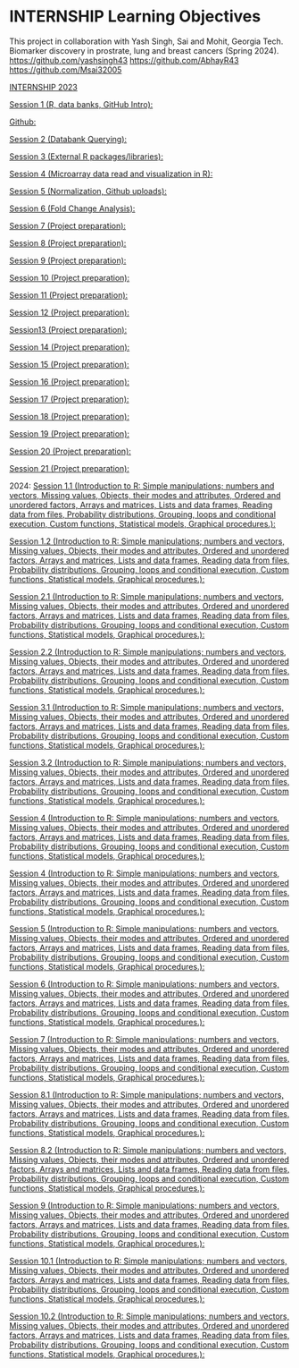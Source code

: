 # INTERNSHIP Learning Objectives 
This project in collaboration with Yash Singh, Sai and Mohit, Georgia Tech. Biomarker discovery in prostrate, lung and breast cancers (Spring 2024).
https://github.com/yashsingh43
https://github.com/AbhayR43
https://github.com/Msai32005
 
[INTERNSHIP 2023](https://pawar1550.wixsite.com/claflin-courses/copy-of-csci-hnth-391-2)

[Session 1 (R, data banks, GitHub Intro):](https://youtu.be/3ReIQmFWxas)

[Github:](https://github.com/spawar2/INTERNSHIP)

[Session 2 (Databank Querying):](https://youtu.be/tRb-_1aA57U)

[Session 3 (External R packages/libraries):](https://youtu.be/TJpo9apXo8k)

[Session 4 (Microarray data read and visualization in R):](https://youtu.be/OhXCJ_eU99Q)

[Session 5 (Normalization, Github uploads):](https://youtu.be/DKNva3GCWQ0)

[Session 6 (Fold Change Analysis):](https://youtu.be/QF_X2PqDO1k)

[Session 7 (Project preparation):](https://youtu.be/3f5wU8niK5c)

[Session 8 (Project preparation):](https://youtu.be/9whLbYgicsw)

[Session 9 (Project preparation):](https://youtu.be/viKm2czflmY)

[Session 10 (Project preparation):](https://youtu.be/NaZl5zwMroc)

[Session 11  (Project preparation):](https://youtu.be/fBWLUOIJnow)

[Session 12 (Project preparation):](https://youtu.be/svZcYXwA8cU)

[Session13 (Project preparation):](https://youtu.be/yqmtLN5yqhw)

[Session 14 (Project preparation):](https://youtu.be/BF_8YEhcZMI)

[Session 15 (Project preparation):](https://youtu.be/5aLXmYRrf5E)

[Session 16 (Project preparation):](https://youtu.be/acHnwp4fqZs)

[Session 17 (Project preparation):](https://youtu.be/eayldhE1jRw)

[Session 18 (Project preparation):](https://youtu.be/AdiMhOXXSHw)

[Session 19 (Project preparation):](https://youtu.be/FKp9a0YSUyw)

[Session 20 (Project preparation):](https://youtu.be/pqSZEnwYLrw)

[Session 21 (Project preparation):](https://youtu.be/vyLSq2q6oi8)

2024:
[Session 1.1 (Introduction to R: Simple manipulations; numbers and vectors, Missing values, Objects, their modes and attributes, Ordered and unordered factors, Arrays and matrices, Lists and data frames, Reading data from files, Probability distributions, Grouping, loops and conditional execution, Custom functions, Statistical models, Graphical procedures.):](https://youtu.be/M4YK6UbJR10)

[Session 1.2 (Introduction to R: Simple manipulations; numbers and vectors, Missing values, Objects, their modes and attributes, Ordered and unordered factors, Arrays and matrices, Lists and data frames, Reading data from files, Probability distributions, Grouping, loops and conditional execution, Custom functions, Statistical models, Graphical procedures.):](https://youtu.be/T6wQL4h5eEs)

[Session 2.1 (Introduction to R: Simple manipulations; numbers and vectors, Missing values, Objects, their modes and attributes, Ordered and unordered factors, Arrays and matrices, Lists and data frames, Reading data from files, Probability distributions, Grouping, loops and conditional execution, Custom functions, Statistical models, Graphical procedures.):](https://youtu.be/riK08jGANk4)

[Session 2.2 (Introduction to R: Simple manipulations; numbers and vectors, Missing values, Objects, their modes and attributes, Ordered and unordered factors, Arrays and matrices, Lists and data frames, Reading data from files, Probability distributions, Grouping, loops and conditional execution, Custom functions, Statistical models, Graphical procedures.):](https://youtu.be/8H9t8y1gBBs)

[Session 3.1 (Introduction to R: Simple manipulations; numbers and vectors, Missing values, Objects, their modes and attributes, Ordered and unordered factors, Arrays and matrices, Lists and data frames, Reading data from files, Probability distributions, Grouping, loops and conditional execution, Custom functions, Statistical models, Graphical procedures.):](https://youtu.be/pBh-nsV1-_g)

[Session 3.2 (Introduction to R: Simple manipulations; numbers and vectors, Missing values, Objects, their modes and attributes, Ordered and unordered factors, Arrays and matrices, Lists and data frames, Reading data from files, Probability distributions, Grouping, loops and conditional execution, Custom functions, Statistical models, Graphical procedures.):](https://youtu.be/NybXXfLb20g)

[Session 4 (Introduction to R: Simple manipulations; numbers and vectors, Missing values, Objects, their modes and attributes, Ordered and unordered factors, Arrays and matrices, Lists and data frames, Reading data from files, Probability distributions, Grouping, loops and conditional execution, Custom functions, Statistical models, Graphical procedures.):](https://youtu.be/NybXXfLb20g)

[Session 4 (Introduction to R: Simple manipulations; numbers and vectors, Missing values, Objects, their modes and attributes, Ordered and unordered factors, Arrays and matrices, Lists and data frames, Reading data from files, Probability distributions, Grouping, loops and conditional execution, Custom functions, Statistical models, Graphical procedures.):]( https://youtu.be/x6vfIOzlj9s)

[Session 5 (Introduction to R: Simple manipulations; numbers and vectors, Missing values, Objects, their modes and attributes, Ordered and unordered factors, Arrays and matrices, Lists and data frames, Reading data from files, Probability distributions, Grouping, loops and conditional execution, Custom functions, Statistical models, Graphical procedures.):]( https://youtu.be/Y0LUUIDLKFQ)

[Session 6 (Introduction to R: Simple manipulations; numbers and vectors, Missing values, Objects, their modes and attributes, Ordered and unordered factors, Arrays and matrices, Lists and data frames, Reading data from files, Probability distributions, Grouping, loops and conditional execution, Custom functions, Statistical models, Graphical procedures.):]( https://youtu.be/UC-wJ_CCUcs)

[Session 7 (Introduction to R: Simple manipulations; numbers and vectors, Missing values, Objects, their modes and attributes, Ordered and unordered factors, Arrays and matrices, Lists and data frames, Reading data from files, Probability distributions, Grouping, loops and conditional execution, Custom functions, Statistical models, Graphical procedures.):]( https://youtu.be/o4KAY94XMLg)

[Session 8.1 (Introduction to R: Simple manipulations; numbers and vectors, Missing values, Objects, their modes and attributes, Ordered and unordered factors, Arrays and matrices, Lists and data frames, Reading data from files, Probability distributions, Grouping, loops and conditional execution, Custom functions, Statistical models, Graphical procedures.):]( https://youtu.be/VuYKgOrRc7c)

[Session 8.2 (Introduction to R: Simple manipulations; numbers and vectors, Missing values, Objects, their modes and attributes, Ordered and unordered factors, Arrays and matrices, Lists and data frames, Reading data from files, Probability distributions, Grouping, loops and conditional execution, Custom functions, Statistical models, Graphical procedures.):]( https://youtu.be/T7o6-EsdmTA)

[Session 9 (Introduction to R: Simple manipulations; numbers and vectors, Missing values, Objects, their modes and attributes, Ordered and unordered factors, Arrays and matrices, Lists and data frames, Reading data from files, Probability distributions, Grouping, loops and conditional execution, Custom functions, Statistical models, Graphical procedures.):]( https://youtu.be/TZlxPD7s0xw)

[Session 10.1 (Introduction to R: Simple manipulations; numbers and vectors, Missing values, Objects, their modes and attributes, Ordered and unordered factors, Arrays and matrices, Lists and data frames, Reading data from files, Probability distributions, Grouping, loops and conditional execution, Custom functions, Statistical models, Graphical procedures.):]( https://youtu.be/HFN-9By_VYU)

[Session 10.2 (Introduction to R: Simple manipulations; numbers and vectors, Missing values, Objects, their modes and attributes, Ordered and unordered factors, Arrays and matrices, Lists and data frames, Reading data from files, Probability distributions, Grouping, loops and conditional execution, Custom functions, Statistical models, Graphical procedures.):]( https://youtu.be/MxycWaDeGfQ)
